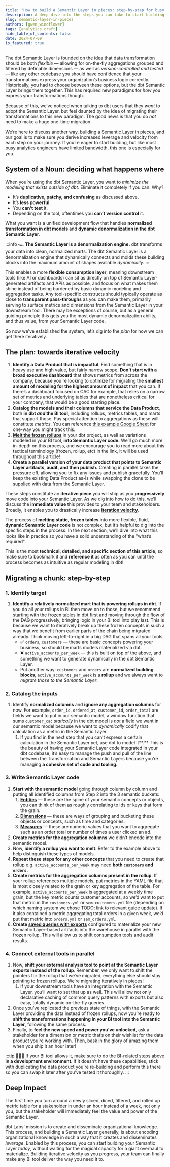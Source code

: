 ```yaml
---
title: "How to build a Semantic Layer in pieces: step-by-step for busy analytics engineers"
description: A deep-dive into the steps you can take to start building your dbt Semantic Layer _today_, without doing a big migration.
slug: semantic-layer-in-pieces
authors: [gwen_windflower]
tags: [analytics craft]
hide_table_of_contents: false
date: 2024-07-09
is_featured: true
---
```


The dbt Semantic Layer is founded on the idea that data transformation should be both _flexible_ — allowing for on-the-fly aggregations grouped and filtered by definable dimensions — as well as _version-controlled and tested_ — like any other codebase you should have confidence that your transformations express your organization’s business logic correctly. Historically, you had to choose between these options, but the dbt Semantic Layer brings them together. This has required new paradigms for _how_ you express your transformations though.

<!-- truncate -->

Because of this, we’ve noticed when talking to dbt users that they _want_ to adopt the Semantic Layer, but feel daunted by the idea of migrating their transformations to this new paradigm. The good news is that you do _not_ need to make a huge one-time migration.

We’re here to discuss another way, building a Semantic Layer in pieces, and our goal is to make sure you derive increased leverage and velocity from each step on your journey. If you’re eager to start building, but like most busy analytics engineers have limited bandwidth, this one is especially for you.

## System of a Noun: deciding what happens where

When you’re using the dbt Semantic Layer, you want to _minimize_ _the modeling that exists outside of dbt_. Eliminate it completely if you can. Why?

- It’s **duplicative, patchy, and confusing** as discussed above.
- It’s **less powerful**.
- You **can’t** **test** it.
- Depending on the tool, oftentimes you **can’t** **version control** it.

What you want is a unified development flow that handles **normalized transformation in dbt models** and **dynamic denormalization in the dbt Semantic Layer**.

:::info
🏎️ **The Semantic Layer is a denormalization engine.** dbt transforms your data into clean, normalized marts. The dbt Semantic Layer is a denormalization engine that dynamically connects and molds these building blocks into the maximum amount of shapes available _dynamically_.
:::

This enables a more **flexible consumption layer**, meaning downstream tools (like AI or dashboards) can sit as directly on top of Semantic Layer-generated artifacts and APIs as possible, and focus on what makes them shine instead of being burdened by basic dynamic modeling and aggregation tasks. Any tool-specific constructs should typically operate as close to **transparent pass-throughs** as you can make them, primarily serving to surface metrics and dimensions from the Semantic Layer in your downstream tool. There may be exceptions of course, but as a general guiding principle this gets you the most dynamic denormalization ability, and thus value, from your Semantic Layer code.

So now we’ve established the system, let’s dig into the _plan_ for how we can get there iteratively.

## The plan: towards iterative velocity

1. **Identify a Data Product that is impactful**. Find something that is in heavy use and high value, but fairly narrow scope. **Don’t start with a broad executive dashboard** that shows metrics from across the company, because you’re looking to optimize for migrating the **smallest amount of modeling for the highest amount of impact** that you can. If there’s a dashboard focused on CAC for example, that relies on a narrow set of metrics and underlying tables that are nonetheless critical for your company, that would be a good starting place.
2. **Catalog the models and their columns that service the Data Product**, both **in dbt _and_ the BI tool**, including rollups, metrics tables, and marts that support those. Pay special attention to aggregations as these will constitute _metrics_. You can reference [this example Google Sheet](https://docs.google.com/spreadsheets/d/1BR62C5jY6L5f5NvieMcA7OVldSFxu03Y07TG3waq0As/edit?usp=sharing) for one-way you might track this.
3. [**Melt the frozen rollups**](https://docs.getdbt.com/best-practices/how-we-build-our-metrics/semantic-layer-6-terminology) in your dbt project, as well as variations modeled in your BI tool, **into Semantic Layer code.** We’ll go much more in-depth on this process, and we encourage you to read more about this tactical terminology (frozen, rollup, etc) in the link, it will be used throughout this article!
4. **Create a parallel version of your data product that points to Semantic Layer artifacts, audit, and then publish.** Creating in parallel takes the pressure off, allowing you to fix any issues and publish gracefully. You’ll keep the existing Data Product as-is while swapping the clone to be supplied with data from the Semantic Layer.

<Lightbox src="/img/blog/2024-07-09-semantic-layer-in-pieces/elsa_meme.jpg" title="Elsa iterates rapidly." />

These steps constitute an **iterative piece** you will ship as you **progressively** move code into your Semantic Layer. As we dig into how to do this, we’ll discuss the **immediate value** this provides to your team and stakeholders. Broadly, it enables you to drastically increase [**iteration velocity**](https://www.linkedin.com/posts/rauchg_iteration-velocity-is-the-right-metric-to-activity-7087498430226313216-BVIP?utm_source=share&utm_medium=member_desktop).

The process of **melting static, frozen tables** into more flexible, fluid, **dynamic Semantic Layer code** is not complex, but it’s helpful to dig into the specific steps in the process. In the next section, we’ll dive into what this looks like in practice so you have a solid understanding of the "what’s required".

This is the most **technical, detailed, and specific section of this article**, so make sure to bookmark it and **reference it** as often as you can until the process becomes as intuitive as regular modeling in dbt!

## Migrating a chunk: step-by-step

### 1. Identify target

1. **Identify a relatively normalized mart that is powering rollups in dbt**. If you do all your rollups in BI then move on to those, but we recommend starting with the frozen tables in dbt first and moving through the flow of the DAG progressively, bringing logic in your BI tool into play last. This is because we want to iteratively break up these frozen concepts in such a way that we benefit from earlier parts of the chain being migrated already. Think moving left-to-right in a big DAG that spans all your tools.
   - ✅ `orders`, `customers` — these are basic concepts powering your business, so should be marts models materialized via dbt.
   - ❌ `active_accounts_per_week` — this is built on top of the above, and something we want to generate dynamically in the dbt Semantic Layer.
   - Put another way: `customers` and `orders` are **normalized building blocks**, `active_accounts_per_week` is a **rollup** and we always want to _migrate those to the Semantic Layer_.
     <Lightbox src="/img/blog/2024-07-09-semantic-layer-in-pieces/rollup_dag.png" title="A frozen rollup built on normalized marts." />

### 2. Catalog the inputs

1. Identify **normalized columns** and **ignore any aggregation columns** for now. For example, `order_id`, `ordered_at`, `customer_id`, `order_total` are fields we want to put in our semantic model, a window function that sums `customer_cac` _statically_ in the dbt model is _not_ a field we want in our semantic model because we want to _dynamically_ codify that calculation as a metric in the Semantic Layer.
   1. If you find in the next step that you can’t express a certain calculation in the Semantic Layer yet, use dbt to model it**.** This is the beauty of having your Semantic Layer code integrated in your dbt codebase, it’s easy to manage the push and pull of the line between the Transformation and Semantic Layers because you’re managing **a cohesive set of code and tooling.**

### 3. Write Semantic Layer code

1. **Start with the semantic model** going through column by column and putting all identified columns from Step 2 into the 3 semantic buckets:
   1. [**Entities**](https://docs.getdbt.com/docs/build/entities) — these are the spine of your semantic concepts or objects, you can think of them as roughly correlating to ids or keys that form the grain.
   2. [**Dimensions**](https://docs.getdbt.com/docs/build/dimensions) — these are ways of grouping and bucketing these objects or concepts, such as time and categories.
   3. [**Measures**](https://docs.getdbt.com/docs/build/measures) — these are numeric values that you want to aggregate such as an order total or number of times a user clicked an ad.
2. **Create metrics for the aggregation columns** we didn’t encode into the semantic model.
3. Now, **identify a rollup you want to melt**. Refer to the example above to help distinguish these types of models.
4. **Repeat these steps for any** **other concepts** that you need to create that rollup e.g. `active_accounts_per_week` may need **both `customers` and `orders`.**
5. **Create metrics for the aggregation columns present in the rollup**. If your rollup references multiple models, put metrics in the YAML file that is most closely related to the grain or key aggregation of the table. For example, `active_accounts_per_week` is aggregated at a weekly time grain, but the key metric counts customer accounts, so we’d want to put that metric in the `customers.yml` or `sem_customers.yml` file (depending on which naming system we chose TODO: link to relevant guide update). If it also contained a metric aggregating total orders in a given week, we’d put that metric into `orders.yml` or `sem_orders.yml`.
6. **Create [saved queries with exports](https://docs.getdbt.com/docs/build/saved-queries)** configured to materialize your new Semantic Layer-based artifacts into the warehouse in parallel with the frozen rollup. This will allow us to shift consumption tools and audit results.

### 4. Connect external tools in parallel

1. Now, **shift your external analysis tool to point at the Semantic Layer exports instead of the rollup**. Remember, we only want to shift the pointers for the rollup that we’ve migrated, everything else should stay pointing to frozen rollups. We’re migrating iteratively in pieces!
   1. If your downstream tools have an integration with the Semantic Layer, you’ll want to set that up as well. This will allow not only declarative caching of common query patterns with exports but also easy, totally dynamic on-the-fly queries.
2. Once you’ve replicated the previous state of things, with the Semantic Layer providing the data instead of frozen rollups, now you’re ready to **shift the transformations happening in your BI tool into the Semantic Layer**, following the same process.
3. Finally, to **feel the new speed and power you’ve unlocked**, ask a stakeholder for a dimension or metric that’s on their wishlist for the data product you’re working with. Then, bask in the glory of amazing them when you ship it an hour later!

:::tip
💁🏻‍♀️ If your BI tool allows it, make sure to do the BI-related steps above **in a development environment**. If it doesn’t have these capabilities, stick with duplicating the data product you’re re-building and perform this there so you can swap it later after you’ve tested it thoroughly.
:::

## Deep Impact

The first time you turn around a newly sliced, diced, filtered, and rolled up metric table for a stakeholder in under an hour instead of a week, not only you, but the stakeholder will immediately feel the value and power of the Semantic Layer.

dbt Labs’ mission is to create and disseminate organizational knowledge. This process, and building a Semantic Layer generally, is about encoding organizational knowledge in such a way that it creates and disseminates _leverage_. Enabled by this process, you can start building your Semantic Layer _today_, without waiting for the magical capacity for a giant overhaul to materialize. Building iterative velocity as you progress, your team can finally make any BI tool deliver the way you need it to.
